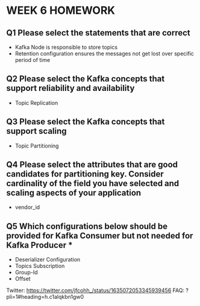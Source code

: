 # WEEK 6 HOMEWORK

## Q1 Please select the statements that are correct 

- Kafka Node is responsible to store topics
- Retention configuration ensures the messages not get lost over specific period of time

## Q2 Please select the Kafka concepts that support reliability and availability

- Topic Replication

## Q3 Please select the Kafka concepts that support scaling 

- Topic Partitioning

## Q4 Please select the attributes that are good candidates for partitioning key. Consider cardinality of the field you have selected and scaling aspects of your application

- vendor_id

## Q5 Which configurations below should be provided for Kafka Consumer but not needed for Kafka Producer *

- Deserializer Configuration
- Topics Subscription
- Group-Id
- Offset





Twitter: https://twitter.com/jfcohh_/status/1635072053345939456
FAQ: ?pli=1#heading=h.c1alqkbn1gw0




